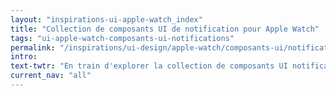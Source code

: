```yaml
---
layout: "inspirations-ui-apple-watch_index"
title: "Collection de composants UI de notification pour Apple Watch"
tags: "ui-apple-watch-composants-ui-notifications"
permalink: "/inspirations/ui-design/apple-watch/composants-ui/notifications/"
intro:
text-twtr: "En train d'explorer la collection de composants UI notification pour Apple Watch – @MagDuWebdesign"
current_nav: "all"
---
```

